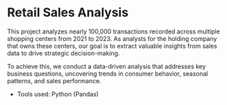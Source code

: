 # Retail Sales Analysis
This project analyzes nearly 100,000 transactions recorded across multiple shopping centers from 2021 to 2023. As analysts for the holding company that owns these centers, our goal is to extract valuable insights from sales data to drive strategic decision-making.

To achieve this, we conduct a data-driven analysis that addresses key business questions, uncovering trends in consumer behavior, seasonal patterns, and sales performance.

- Tools used: Python (Pandas)